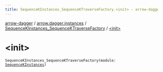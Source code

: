 ```yaml
---
title: SequenceKInstances_SequenceKTraverseFactory.<init> - arrow-dagger
---
```


[arrow-dagger](../../index.html) / [arrow.dagger.instances](../index.html) / [SequenceKInstances_SequenceKTraverseFactory](index.html) / [&lt;init&gt;](./-init-.html)

# &lt;init&gt;

`SequenceKInstances_SequenceKTraverseFactory(module: `[`SequenceKInstances`](../-sequence-k-instances/index.html)`)`